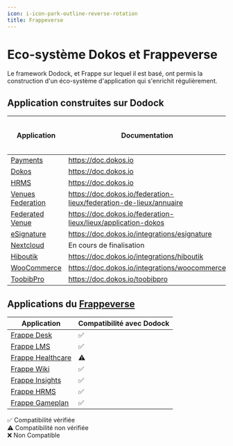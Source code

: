 ```yaml
---
icon: i-icon-park-outline-reverse-rotation
title: Frappeverse
---
```


# Eco-système Dokos et Frappeverse

Le framework Dodock, et Frappe sur lequel il est basé, ont permis la construction d'un éco-système d'application qui s'enrichit régulièrement.

## Application construites sur Dodock

|Application|Documentation|Application correspondante dans le Frappeverse|
|---|---|---|
|[Payments](https://gitlab.com/dokos/payments)|https://doc.dokos.io|[Payments](https://github.com/frappe/payments)|
|[Dokos](https://gitlab.com/dokos/dokos)|https://doc.dokos.io|[ERPNext](https://github.com/frappe/erpnext)|
|[HRMS](https://gitlab.com/dokos/hrms)|https://doc.dokos.io|[Frappe HR](https://github.com/frappe/hrms)|
|[Venues Federation](https://gitlab.com/dokos/venues-federation)|https://doc.dokos.io/federation-lieux/federation-de-lieux/annuaire||
|[Federated Venue](https://gitlab.com/dokos/federated-venue)|https://doc.dokos.io/federation-lieux/lieux/application-dokos||
|[eSignature](https://gitlab.com/dokos/esignature)|https://doc.dokos.io/integrations/esignature||
|[Nextcloud](https://gitlab.com/dokos/nextcloud)|En cours de finalisation||
|[Hiboutik](https://gitlab.com/dokos/hiboutik)|https://doc.dokos.io/integrations/hiboutik||
|[WooCommerce](https://gitlab.com/dokos/dokos-woocommerce)|https://doc.dokos.io/integrations/woocommerce||
|[ToobibPro](https://framagit.org/toobib/toobib-pro)|https://doc.dokos.io/toobibpro||


## Applications du [Frappeverse](https://frappe.io/frappeverse)

|Application|Compatibilité avec Dodock|
|---|---|
|[Frappe Desk](https://frappedesk.com/)|✅|
|[Frappe LMS](https://frappedesk.com/)|✅|
|[Frappe Healthcare](https://github.com/frappe/health)|⚠️|
|[Frappe Wiki](https://frappe.io/wiki)|✅|
|[Frappe Insights](https://github.com/frappe/insights)|✅|
|[Frappe HRMS](https://github.com/frappe/hrms)|✅|
|[Frappe Gameplan](https://github.com/frappe/gameplan)|✅|

✅ Compatibilité vérifiée  
⚠️ Compatibilité non vérifiée  
❌ Non Compatible  